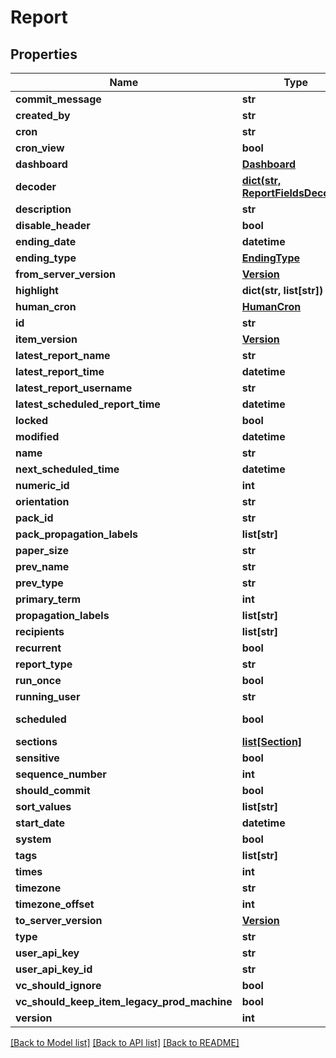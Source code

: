 # Report

## Properties
Name | Type | Description | Notes
------------ | ------------- | ------------- | -------------
**commit_message** | **str** |  | [optional] 
**created_by** | **str** |  | [optional] 
**cron** | **str** |  | [optional] 
**cron_view** | **bool** |  | [optional] 
**dashboard** | [**Dashboard**](Dashboard.md) |  | [optional] 
**decoder** | [**dict(str, ReportFieldsDecoder)**](ReportFieldsDecoder.md) |  | [optional] 
**description** | **str** |  | [optional] 
**disable_header** | **bool** |  | [optional] 
**ending_date** | **datetime** |  | [optional] 
**ending_type** | [**EndingType**](EndingType.md) |  | [optional] 
**from_server_version** | [**Version**](Version.md) |  | [optional] 
**highlight** | **dict(str, list[str])** |  | [optional] 
**human_cron** | [**HumanCron**](HumanCron.md) |  | [optional] 
**id** | **str** |  | [optional] 
**item_version** | [**Version**](Version.md) |  | [optional] 
**latest_report_name** | **str** |  | [optional] 
**latest_report_time** | **datetime** |  | [optional] 
**latest_report_username** | **str** |  | [optional] 
**latest_scheduled_report_time** | **datetime** |  | [optional] 
**locked** | **bool** |  | [optional] 
**modified** | **datetime** |  | [optional] 
**name** | **str** |  | [optional] 
**next_scheduled_time** | **datetime** |  | [optional] 
**numeric_id** | **int** |  | [optional] 
**orientation** | **str** |  | [optional] 
**pack_id** | **str** |  | [optional] 
**pack_propagation_labels** | **list[str]** |  | [optional] 
**paper_size** | **str** |  | [optional] 
**prev_name** | **str** |  | [optional] 
**prev_type** | **str** |  | [optional] 
**primary_term** | **int** |  | [optional] 
**propagation_labels** | **list[str]** |  | [optional] 
**recipients** | **list[str]** |  | [optional] 
**recurrent** | **bool** |  | [optional] 
**report_type** | **str** |  | [optional] 
**run_once** | **bool** |  | [optional] 
**running_user** | **str** |  | [optional] 
**scheduled** | **bool** | is it scheduled | [optional] 
**sections** | [**list[Section]**](Section.md) |  | [optional] 
**sensitive** | **bool** |  | [optional] 
**sequence_number** | **int** |  | [optional] 
**should_commit** | **bool** |  | [optional] 
**sort_values** | **list[str]** |  | [optional] 
**start_date** | **datetime** |  | [optional] 
**system** | **bool** |  | [optional] 
**tags** | **list[str]** |  | [optional] 
**times** | **int** |  | [optional] 
**timezone** | **str** |  | [optional] 
**timezone_offset** | **int** |  | [optional] 
**to_server_version** | [**Version**](Version.md) |  | [optional] 
**type** | **str** |  | [optional] 
**user_api_key** | **str** |  | [optional] 
**user_api_key_id** | **str** |  | [optional] 
**vc_should_ignore** | **bool** |  | [optional] 
**vc_should_keep_item_legacy_prod_machine** | **bool** |  | [optional] 
**version** | **int** |  | [optional] 

[[Back to Model list]](README.md#documentation-for-models) [[Back to API list]](README.md#documentation-for-api-endpoints) [[Back to README]](README.md)


